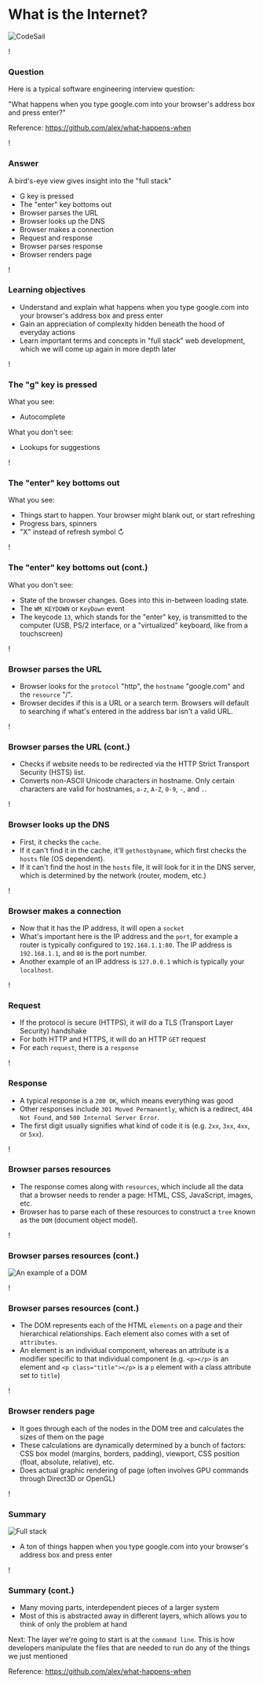 # What is the Internet?

![CodeSail](https://www.codesail.io/assets/logo-3f332da93aa10ae55f53d3098586def01c2219d425dbe57591a2312c13476eeb.png)

!

### Question

Here is a typical software engineering interview question:

"What happens when you type google.com into your browser's address box and press enter?"

Reference: https://github.com/alex/what-happens-when

!

### Answer

A bird's-eye view gives insight into the "full stack"

- G key is pressed
- The "enter" key bottoms out
- Browser parses the URL
- Browser looks up the DNS
- Browser makes a connection
- Request and response
- Browser parses response
- Browser renders page

!

### Learning objectives

- Understand and explain what happens when you type google.com into your browser's address box and press enter
- Gain an appreciation of complexity hidden beneath the hood of everyday actions
- Learn important terms and concepts in "full stack" web development, which we will come up again in more depth later

!

### The "g" key is pressed

What you see:

- Autocomplete

What you don't see:

- Lookups for suggestions

!

### The "enter" key bottoms out

What you see:

- Things start to happen. Your browser might blank out, or start refreshing
- Progress bars, spinners
- "X" instead of refresh symbol ↻

!

### The "enter" key bottoms out (cont.)

What you don't see:

- State of the browser changes. Goes into this in-between loading state.
- The `WM_KEYDOWN` or `KeyDown` event
- The keycode `13`, which stands for the "enter" key, is transmitted to the computer (USB, PS/2 interface, or a "virtualized" keyboard, like from a touchscreen)

!

### Browser parses the URL

- Browser looks for the `protocol` "http", the `hostname` "google.com" and the `resource` "/".
- Browser decides if this is a URL or a search term. Browsers will default to searching if what's entered in the address bar isn't a valid URL.

!

### Browser parses the URL (cont.)

- Checks if website needs to be redirected via the HTTP Strict Transport Security (HSTS) list.
- Converts non-ASCII Unicode characters in hostname. Only certain characters are valid for hostnames, `a-z`, `A-Z`, `0-9`, `-`, and `.`.

!

### Browser looks up the DNS

- First, it checks the `cache`.
- If it can't find it in the cache, it'll `gethostbyname`, which first checks the `hosts` file (OS dependent).
- If it can't find the host in the `hosts` file, it will look for it in the DNS server, which is determined by the network (router, modem, etc.)

!

### Browser makes a connection

- Now that it has the IP address, it will open a `socket`
- What's important here is the IP address and the `port`, for example a router is typically configured to `192.168.1.1:80`. The IP address is `192.168.1.1`, and `80` is the port number.
- Another example of an IP address is `127.0.0.1` which is typically your `localhost`.

!

### Request

- If the protocol is secure (HTTPS), it will do a TLS (Transport Layer Security) handshake
- For both HTTP and HTTPS, it will do an HTTP `GET` request
- For each `request`, there is a `response`

!

### Response

- A typical response is a `200 OK`, which means everything was good
- Other responses include `301 Moved Permanently`, which is a redirect, `404 Not Found`, and `500 Internal Server Error`.
- The first digit usually signifies what kind of code it is (e.g. `2xx`, `3xx`, `4xx`, or `5xx`).

!

### Browser parses resources

- The response comes along with `resources`, which include all the data that a browser needs to render a page: HTML, CSS, JavaScript, images, etc.
- Browser has to parse each of these resources to construct a `tree` known as the `DOM` (document object model).

!

### Browser parses resources (cont.)

![An example of a DOM](http://www.math-cs.gordon.edu/courses/cps353/lectures/images/dom.png)

!

### Browser parses resources (cont.)

- The DOM represents each of the HTML `elements` on a page and their hierarchical relationships. Each element also comes with a set of `attributes`.
- An element is an individual component, whereas an attribute is a modifier specific to that individual component (e.g. `<p></p>` is an element and `<p class="title"></p>` is a `p` element with a class attribute set to `title`)

!

### Browser renders page

- It goes through each of the nodes in the DOM tree and calculates the sizes of them on the page
- These calculations are dynamically determined by a bunch of factors: CSS box model (margins, borders, padding), viewport, CSS position (float, absolute, relative), etc.
- Does actual graphic rendering of page (often involves GPU commands through Direct3D or OpenGL)

!
### Summary

![Full stack](http://i.imgur.com/M5JhIvt.png)

- A ton of things happen when you type google.com into your browser's address box and press enter

!

### Summary (cont.)

- Many moving parts, interdependent pieces of a larger system
- Most of this is abstracted away in different layers, which allows you to think of only the problem at hand

Next: The layer we're going to start is at the `command line`. This is how developers manipulate the files that are needed to run do any of the things we just mentioned

Reference: https://github.com/alex/what-happens-when
